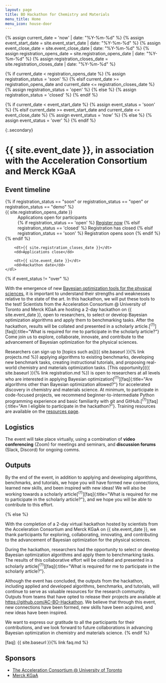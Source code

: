 ```yaml
---
layout: page
title: BO Hackathon for Chemistry and Materials
menu_title: Home
menu_icon: house-door
---
```

{% assign current_date = 'now' | date: "%Y-%m-%d" %}
{% assign event_start_date = site.event_start_date | date: "%Y-%m-%d" %}
{% assign event_close_date = site.event_close_date | date: "%Y-%m-%d" %}
{% assign registration_opens_date = site.registration_opens_date | date: "%Y-%m-%d" %}
{% assign registration_closes_date = site.registration_closes_date | date: "%Y-%m-%d" %}

{% if current_date < registration_opens_date %}
    {% assign registration_status = 'soon' %}
{% elsif current_date >= registration_opens_date and current_date <= registration_closes_date %}
    {% assign registration_status = 'open' %}
{% else %}
    {% assign registration_status = 'closed' %}
{% endif %}

{% if current_date < event_start_date %}
    {% assign event_status = 'soon' %}
{% elsif current_date >= event_start_date and current_date <= event_close_date %}
    {% assign event_status = 'now' %}
{% else %}
    {% assign event_status = 'over' %}
{% endif %}

{:.secondary}
# {{ site.event_date }}, in association with the Acceleration Consortium and Merck KGaA

<div class="aside">
    <h2><i class="bi bi-calendar3"></i> Event timeline</h2>
    <dl>
        {% if registration_status == "soon" or registration_status == "open" or registration_status == "demo" %}
            <dt>{{ site.registration_opens_date }}</dt>
            <dd>
                Applications open for participants<br>
                {% if registration_status == 'open' %}
                    <a href="{{ site.baseurl }}{% link registration.md %}" class="btn">Register now</a>
                {% elsif registration_status == 'closed' %}
                    <a class="btn disabled">Registration has closed</a>
                {% elsif registration_status == 'soon' %}
                    <a class="btn disabled">Registration opens soon</a>
                {% endif %}
            </dd>
        {% endif %}

        <dt>{{ site.registration_closes_date }}</dt>
        <dd>Applications close</dd>

        <dt>{{ site.event_date }}</dt>
        <dd>Hackathon date</dd>
    </dl>
</div>

{% if event_status != "over" %}

With the emergence of new [Bayesian optimization tools for the physical sciences](https://chat.openai.com/share/ac610758-2ac8-4b38-8dd5-25e6c46ad2a6), it is important to understand their strengths and weaknesses relative to the state of the art. In this hackathon, we will put these tools to the test! Scientists from the Acceleration Consortium @ University of Toronto and Merck KGaA are hosting a 2-day hackathon on
{{ site.event_date }}, open to researchers, to select or develop Bayesian optimization algorithms and apply them to benchmarking tasks. After the hackathon, results will be collated and presented in a scholarly article.[<sup>(?)</sup>][faq]{:title="What is required for me to participate in the scholarly article?"} Come join us to explore, collaborate, innovate, and contribute to the advancement of Bayesian optimization for the physical sciences.

Researchers can sign up to [topics such as]({{ site.baseurl }}{% link projects.md %})
applying algorithms to existing benchmarks, developing new benchmark tasks, creating instructional tutorials, and proposing real-world chemistry and materials optimization tasks. [This opportunity]({{ site.baseurl }}{% link registration.md %})
is open to researchers at all levels who are interested in applying Bayesian optimization[<sup>(?)</sup>][faq]{:title="Are algorithms other than Bayesian optimization allowed?"} for accelerated discovery in chemistry and materials science. At minimum, to participate in code-focused projects, we recommend beginner-to-intermediate Python programming experience and basic familiarity with git and GitHub.[<sup>(?)</sup>][faq]{:title="Am I eligible to participate in the hackathon?"}. Training resources are available on the [resources page](_/../resources.md).

## Logistics

The event will take place virtually, using a combination of **video
conferencing** (Zoom) for meetings and seminars, and **discussion forums**
(Slack, Discord) for ongoing comms.

## Outputs

By the end of the event, in addition to applying and developing algorithms, benchmarks, and tutorials, we hope you will have formed new connections, learned new skills, and been inspired with new ideas! We will also be working towards a scholarly article[<sup>(?)</sup>][faq]{:title="What is required for me to participate in the scholarly article?"}, and we hope you will be able to contribute to this effort.

{% else %}

With the completion of a 2-day virtual hackathon hosted by scientists from the Acceleration Consortium and Merck KGaA on {{ site.event_date }}, we thank participants for exploring, collaborating, innovating, and contributing to the advancement of Bayesian optimization for the physical sciences.

During the hackathon, researchers had the opportunity to select or develop Bayesian optimization algorithms and apply them to benchmarking tasks. The results of this collaborative effort will be collated and presented in a scholarly article[<sup>(?)</sup>][faq]{:title="What is required for me to participate in the scholarly article?"}.

Although the event has concluded, the outputs from the hackathon, including applied and developed algorithms, benchmarks, and tutorials, will continue to serve as valuable resources for the research community. Outputs from teams that have opted to release their projects are available at https://github.com/AC-BO-Hackathon. We believe that through this event, new connections have been formed, new skills have been acquired, and new ideas have been inspired.

We want to express our gratitude to all the participants for their contributions, and we look forward to future collaborations in advancing Bayesian optimization in chemistry and materials science.
{% endif %}

[faq]: {{ site.baseurl }}{% link faq.md %}

<!-- ## Prizes

{% if event_status != "over" %}

Tentative awards for the following categories based on the judging criteria outlined in the [project guidelines](projects.md) will be announced the day after the hackathon:

- **Best Overall** (500 CAD)
- **Best Benchmark** (200 CAD)
- **Best Algorithm** (200 CAD)
- **Best Tutorial** (200 CAD)
- **Best Presentation** (100 CAD)
- **Best Collaboration** (100 CAD)
- **Best Newcomers** (100 CAD)
- **Best Team Name** (50 CAD)
- **Best Team Spirit** (50 CAD)

{% else %}
We'd like to congratulate the following teams for their outstanding contributions to the hackathon:

- **Best Overall**: Team 1 (500 CAD)
- **Best Benchmark**: Team 2 (200 CAD)
- **Best Algorithm**: Team 3 (200 CAD)
- **Best Tutorial**: Team 4 (200 CAD)
- **Best Presentation**: Team 5 (100 CAD)
- **Best Collaboration**: Team 6 (100 CAD)
- **Best Newcomers**: Team 7 (100 CAD)
- **Best Team Name**: Team 8 (50 CAD)
- **Best Team Spirit**: Team 9 (50 CAD)
{% endif %} -->

## Sponsors

- [The Acceleration Consortium @ University of Toronto](https://acceleration.utoronto.ca/)
- [Merck KGaA](https://www.emdgroup.com/en)
